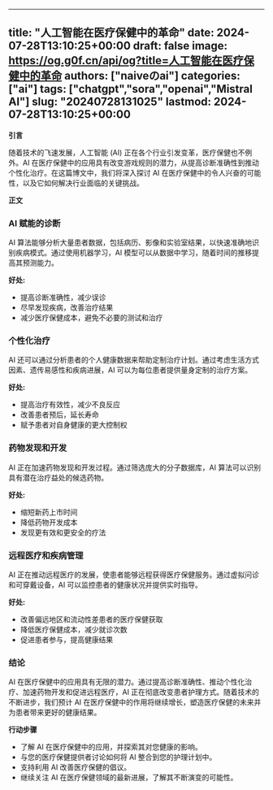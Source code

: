 
---
title: "人工智能在医疗保健中的革命"
date: 2024-07-28T13:10:25+00:00
draft: false
image: https://og.g0f.cn/api/og?title=人工智能在医疗保健中的革命
authors: ["naiveのai"]
categories: ["ai"]
tags: ["chatgpt","sora","openai","Mistral AI"]
slug: "20240728131025"
lastmod: 2024-07-28T13:10:25+00:00
---
**引言**

随着技术的飞速发展，人工智能 (AI) 正在各个行业引发变革，医疗保健也不例外。AI 在医疗保健中的应用具有改变游戏规则的潜力，从提高诊断准确性到推动个性化治疗。在这篇博文中，我们将深入探讨 AI 在医疗保健中的令人兴奋的可能性，以及它如何解决行业面临的关键挑战。

**正文**

### AI 赋能的诊断

AI 算法能够分析大量患者数据，包括病历、影像和实验室结果，以快速准确地识别疾病模式。通过使用机器学习，AI 模型可以从数据中学习，随着时间的推移提高其预测能力。

**好处:**

* 提高诊断准确性，减少误诊
* 尽早发现疾病，改善治疗结果
* 减少医疗保健成本，避免不必要的测试和治疗

### 个性化治疗

AI 还可以通过分析患者的个人健康数据来帮助定制治疗计划。通过考虑生活方式因素、遗传易感性和疾病进展，AI 可以为每位患者提供量身定制的治疗方案。

**好处:**

* 提高治疗有效性，减少不良反应
* 改善患者预后，延长寿命
* 赋予患者对自身健康的更大控制权

### 药物发现和开发

AI 正在加速药物发现和开发过程。通过筛选庞大的分子数据库，AI 算法可以识别具有潜在治疗益处的候选药物。

**好处:**

* 缩短新药上市时间
* 降低药物开发成本
* 发现更有效和更安全的疗法

### 远程医疗和疾病管理

AI 正在推动远程医疗的发展，使患者能够远程获得医疗保健服务。通过虚拟问诊和可穿戴设备，AI 可以监控患者的健康状况并提供实时指导。

**好处:**

* 改善偏远地区和流动性差患者的医疗保健获取
* 降低医疗保健成本，减少就诊次数
* 促进患者参与，提高健康结果

### 结论

AI 在医疗保健中的应用具有无限的潜力。通过提高诊断准确性、推动个性化治疗、加速药物开发和促进远程医疗，AI 正在彻底改变患者护理方式。随着技术的不断进步，我们预计 AI 在医疗保健中的作用将继续增长，塑造医疗保健的未来并为患者带来更好的健康结果。

**行动步骤**

* 了解 AI 在医疗保健中的应用，并探索其对您健康的影响。
* 与您的医疗保健提供者讨论如何将 AI 整合到您的护理计划中。
* 支持利用 AI 改善医疗保健的倡议。
* 继续关注 AI 在医疗保健领域的最新进展，了解其不断演变的可能性。